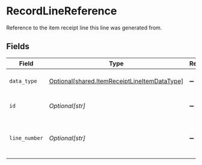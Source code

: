 # RecordLineReference

Reference to the item receipt line this line was generated from.


## Fields

| Field                                                                                              | Type                                                                                               | Required                                                                                           | Description                                                                                        |
| -------------------------------------------------------------------------------------------------- | -------------------------------------------------------------------------------------------------- | -------------------------------------------------------------------------------------------------- | -------------------------------------------------------------------------------------------------- |
| `data_type`                                                                                        | [Optional[shared.ItemReceiptLineItemDataType]](../../models/shared/itemreceiptlineitemdatatype.md) | :heavy_minus_sign:                                                                                 | Allowed name of the 'dataType'.                                                                    |
| `id`                                                                                               | *Optional[str]*                                                                                    | :heavy_minus_sign:                                                                                 | 'id' of the underlying record.                                                                     |
| `line_number`                                                                                      | *Optional[str]*                                                                                    | :heavy_minus_sign:                                                                                 | Line number of the underlying record.                                                              |